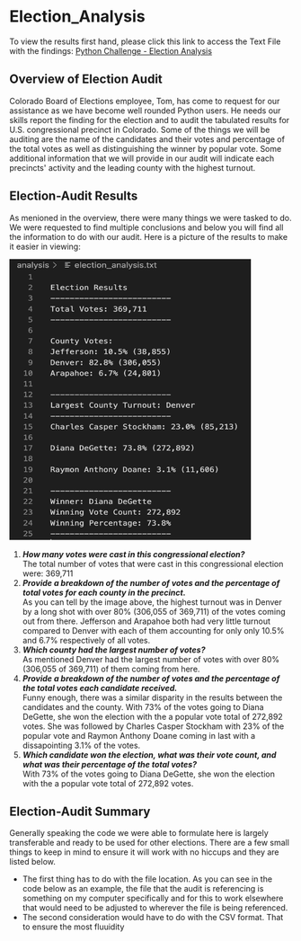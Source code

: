 # Election_Analysis
To view the results first hand, please click this link to access the Text File with the findings: [Python Challenge - Election Analysis](https://github.com/yaakoum/Election_Analysis/blob/main/election_analysis.txt)

## Overview of Election Audit
Colorado Board of Elections employee, Tom, has come to request for our assistance as we have become well rounded Python users. He needs our skills report the finding for the election and to audit the tabulated results for U.S. congressional precinct in Colorado. Some of the things we will be auditing are the name of the candidates and their votes and percentage of the total votes as well as distinguishing the winner by popular vote. Some additional information that we will provide in our audit will indicate each precincts' activity and the leading county with the highest turnout.

## Election-Audit Results
As menioned in the overview, there were many things we were tasked to do. We were requested to find multiple conclusions and below you will find all the information to do with our audit. Here is a picture of the results to make it easier in viewing:

<img src="https://github.com/yaakoum/Election_Analysis/blob/main/Final%20Results.png" width="430" height="500" />   

1. **_How many votes were cast in this congressional election?_** <br /> The total number of votes that were cast in this congressional election were: 369,711
2. **_Provide a breakdown of the number of votes and the percentage of total votes for each county in the precinct._** <br /> As you can tell by the image above, the highest turnout was in Denver by a long shot with over 80% (306,055 of 369,711) of the votes coming out from there. Jefferson and Arapahoe both had very little turnout compared to Denver with each of them accounting for only only 10.5% and 6.7% respectively of all votes.
3. **_Which county had the largest number of votes?_** <br /> As mentioned Denver had the largest number of votes with over 80% (306,055 of 369,711) of them coming from here.
4. **_Provide a breakdown of the number of votes and the percentage of the total votes each candidate received._** <br /> Funny enough, there was a similar disparity in the results between the candidates and the county. With 73% of the votes going to Diana DeGette, she won the election with the a popular vote total of 272,892 votes. She was followed by Charles Casper Stockham with 23% of the popular vote and Raymon Anthony Doane coming in last with a dissapointing 3.1% of the votes.
5. **_Which candidate won the election, what was their vote count, and what was their percentage of the total votes?_** <br /> With 73% of the votes going to Diana DeGette, she won the election with the a popular vote total of 272,892 votes. 

## Election-Audit Summary
Generally speaking the code we were able to formulate here is largely transferable and ready to be used for other elections. There are a few small things to keep in mind to ensure it will work with no hiccups and they are listed below.
- The first thing has to do with the file location. As you can see in the code below as an example, the file that the audit is referencing is something on my computer specifically and for this to work elsewhere that would need to be adjusted to wherever the file is being referenced.
- The second consideration would have to do with the CSV format. That to ensure the most fluuidity 
